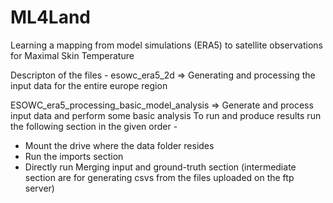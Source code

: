 # ML4Land
Learning a mapping from model simulations (ERA5) to satellite observations for Maximal Skin Temperature

Descripton of the files - 
esowc_era5_2d => Generating and processing the input data for the entire europe region

ESOWC_era5_processing_basic_model_analysis => Generate and process input data and perform some basic analysis
To run and produce results run the following section in the given order - 
  - Mount the drive where the data folder resides 
  - Run the imports section 
  - Directly run Merging input and ground-truth section (intermediate section are for generating csvs from the files uploaded on the ftp server)
